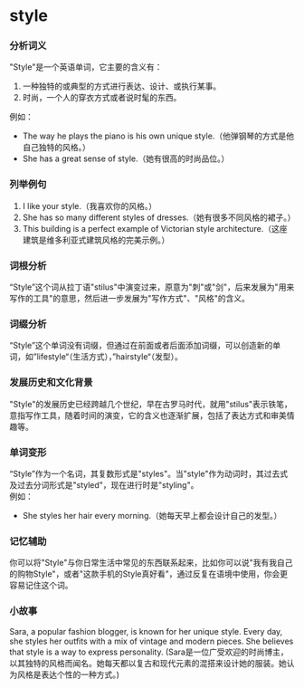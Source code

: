 # style

### 分析词义

  

"Style"是一个英语单词，它主要的含义有：

  

1.  一种独特的或典型的方式进行表达、设计、或执行某事。
2.  时尚，一个人的穿衣方式或者说时髦的东西。

  

例如：

  

*   The way he plays the piano is his own unique style.（他弹钢琴的方式是他自己独特的风格。）
*   She has a great sense of style.（她有很高的时尚品位。）

  

### 列举例句

  

1.  I like your style.（我喜欢你的风格。）
2.  She has so many different styles of dresses.（她有很多不同风格的裙子。）
3.  This building is a perfect example of Victorian style architecture.（这座建筑是维多利亚式建筑风格的完美示例。）

  

### 词根分析

  

“Style”这个词从拉丁语"stilus"中演变过来，原意为"刺"或"剑"，后来发展为"用来写作的工具"的意思，然后进一步发展为"写作方式"、"风格"的含义。

  

### 词缀分析

  

“Style”这个单词没有词缀，但通过在前面或者后面添加词缀，可以创造新的单词，如”lifestyle“（生活方式），”hairstyle“（发型）。

  

### 发展历史和文化背景

  

"Style"的发展历史已经跨越几个世纪，早在古罗马时代，就用"stilus"表示铁笔，意指写作工具，随着时间的演变，它的含义也逐渐扩展，包括了表达方式和审美情趣等。

  

### 单词变形

  

“Style”作为一个名词，其复数形式是"styles"。当"style"作为动词时，其过去式及过去分词形式是"styled"，现在进行时是"styling"。  
例如：

  

*   She styles her hair every morning.（她每天早上都会设计自己的发型。）

  

### 记忆辅助

  

你可以将"Style"与你日常生活中常见的东西联系起来，比如你可以说"我有我自己的购物Style"，或者"这款手机的Style真好看"，通过反复在语境中使用，你会更容易记住这个词。

  

### 小故事

  

Sara, a popular fashion blogger, is known for her unique style. Every day, she styles her outfits with a mix of vintage and modern pieces. She believes that style is a way to express personality. (Sara是一位广受欢迎的时尚博主，以其独特的风格而闻名。她每天都以复古和现代元素的混搭来设计她的服装。她认为风格是表达个性的一种方式。)
